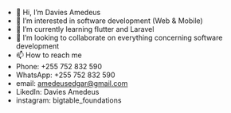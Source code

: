 - 👋 Hi, I’m Davies Amedeus
- 👀 I’m interested in software development (Web & Mobile)
- 🌱 I’m currently learning flutter and Laravel
- 💞️ I’m looking to collaborate on everything concerning software development
- 📫 How to reach me
- Phone: +255 752 832 590
- WhatsApp: +255 752 832 590
- email: amedeusedgar@gmail.com
- LikedIn: Davies Amedeus
- instagram: bigtable_foundations

<!---
DaviesAmedeus/DaviesAmedeus is a ✨ special ✨ repository because its `README.md` (this file) appears on your GitHub profile.
You can click the Preview link to take a look at your changes.
--->
